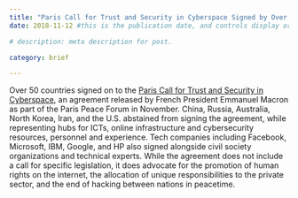 ```yaml
---
title: "Paris Call for Trust and Security in Cyberspace Signed by Over 50 Nations, Missing Online Superpowers"
date: 2018-11-12 #this is the publication date, and controls display order.

# description: meta description for post.

category: brief

---
```


Over 50 countries signed on to the [Paris Call for Trust and Security in Cyberspace][link], an agreement released by French President Emmanuel Macron as part of the Paris Peace Forum in November. China, Russia, Australia, North Korea, Iran, and the U.S. abstained from signing the agreement, while representing hubs for ICTs, online infrastructure and cybersecurity resources, personnel and experience. Tech companies including Facebook, Microsoft, IBM, Google, and HP also signed alongside civil society organizations and technical experts. While the agreement does not include a call for specific legislation, it does advocate for the promotion of human rights on the internet, the allocation of unique responsibilities to the private sector, and the end of hacking between nations in peacetime.

[link]: https://www.axios.com/cybersecurity-paris-call-for-trust-france-21e434df-8a59-48bc-8cde-cd1c1f43dfd0.html
